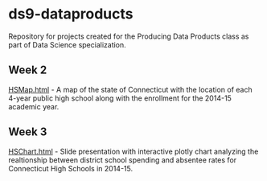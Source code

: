 # ds9-dataproducts
Repository for projects created for the Producing Data Products class as part of Data Science specialization.
## Week 2
[HSMap.html](https://cstietzel.github.io/ds9-dataproducts/wk2-map/HSMap.html) -  A map of the state of Connecticut with the location of each 4-year public high school along with the enrollment for the 2014-15 academic year.
## Week 3
[HSChart.html](https://cstietzel.github.io/ds9-dataproducts/wk3-chart/HSChart.html) -  Slide presentation with interactive plotly chart analyzing the realtionship between district school spending and absentee rates for Connecticut High Schools in 2014-15.
